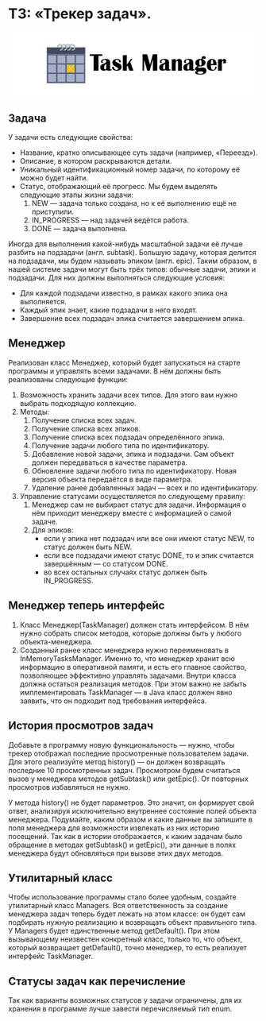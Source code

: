# ТЗ: «Трекер задач».
![](images/TaskManager.png)
## Задача

У задачи есть следующие свойства:

* Название, кратко описывающее суть задачи (например, «Переезд»).
* Описание, в котором раскрываются детали.
* Уникальный идентификационный номер задачи, по которому её можно будет найти.
* Статус, отображающий её прогресс. Мы будем выделять следующие этапы жизни задачи:
   1. NEW — задача только создана, но к её выполнению ещё не приступили.
   2. IN_PROGRESS — над задачей ведётся работа.
   3. DONE — задача выполнена.

Иногда для выполнения какой-нибудь масштабной задачи её лучше разбить на подзадачи (англ. subtask). Большую задачу, которая делится на подзадачи, мы будем называть эпиком (англ. epic).
Таким образом, в нашей системе задачи могут быть трёх типов: обычные задачи, эпики и подзадачи. Для них должны выполняться следующие условия:

* Для каждой подзадачи известно, в рамках какого эпика она выполняется.
* Каждый эпик знает, какие подзадачи в него входят.
* Завершение всех подзадач эпика считается завершением эпика.

## Менеджер
Реализован класс Менеджер, который будет запускаться на старте программы и управлять всеми задачами. В нём должны быть реализованы следующие функции:

1. Возможность хранить задачи всех типов. Для этого вам нужно выбрать подходящую коллекцию.
2. Методы:
    1. Получение списка всех задач.
    2. Получение списка всех эпиков.
    3. Получение списка всех подзадач определённого эпика.
    4. Получение задачи любого типа по идентификатору.
    5. Добавление новой задачи, эпика и подзадачи. Сам объект должен передаваться в качестве параметра.
    6. Обновление задачи любого типа по идентификатору. Новая версия объекта передаётся в виде параметра.
    7. Удаление ранее добавленных задач — всех и по идентификатору.
3. Управление статусами осуществляется по следующему правилу:
    1. Менеджер сам не выбирает статус для задачи. Информация о нём приходит менеджеру вместе с информацией о самой задаче.
    2. Для эпиков:
        * если у эпика нет подзадач или все они имеют статус NEW, то статус должен быть NEW.
        * если все подзадачи имеют статус DONE, то и эпик считается завершённым — со статусом DONE.
        * во всех остальных случаях статус должен быть IN_PROGRESS.


## Менеджер теперь интерфейс

1. Класс Менеджер(TaskManager) должен стать интерфейсом. В нём нужно собрать список методов, которые должны быть у любого объекта-менеджера.
2. Созданный ранее класс менеджера нужно переименовать в InMemoryTasksManager. Именно то, что менеджер хранит всю информацию в оперативной памяти, и есть его главное свойство, позволяющее эффективно управлять задачами. Внутри класса должна остаться реализация методов. При этом важно не забыть имплементировать TaskManager — в Java класс должен явно заявить, что он подходит под требования интерфейса.

## История просмотров задач
Добавьте в программу новую функциональность — нужно, чтобы трекер отображал последние просмотренные пользователем задачи. Для этого реализуйте метод history() — он должен возвращать последние 10 просмотренных задач. Просмотром будем считаться вызов у менеджера методов getSubtask() или getEpic(). От повторных просмотров избавляться не нужно.

У метода history() не будет параметров. Это значит, он формирует свой ответ, анализируя исключительно внутреннее состояние полей объекта менеджера. Подумайте, каким образом и какие данные вы запишите в поля менеджера для возможности извлекать из них историю посещений. Так как в истории отображается, к каким задачам было обращение в методах getSubtask() и getEpic(), эти данные в полях менеджера будут обновляться при вызове этих двух методов.



## Утилитарный класс
Чтобы использование программы стало более удобным, создайте утилитарный класс Managers. Вся ответственность за создание менеджера задач теперь будет лежать на этом классе: он будет сам подбирать нужную реализацию и возвращать объект правильного типа.
У Managers будет единственные метод getDefault(). При этом вызывающему неизвестен конкретный класс, только то, что объект, который возвращает getDefault(), точно менеджер, то есть реализует интерфейс TaskManager.

## Статусы задач как перечисление
Так как варианты возможных статусов у задачи ограничены, для их хранения в программе лучше завести перечисляемый тип enum.
